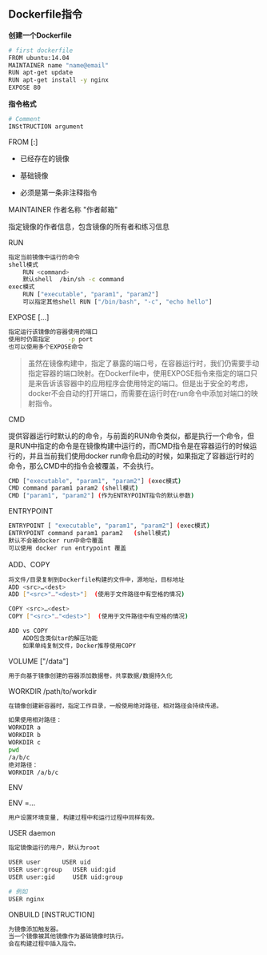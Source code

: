 ## Dockerfile指令

**创建一个Dockerfile**

```bash
# first dockerfile
FROM ubuntu:14.04
MAINTAINER name "name@email"
RUN apt-get update
RUN apt-get install -y nginx
EXPOSE 80
```

**指令格式**

```bash
# Comment
INStTRUCTION argument
```

FROM <image>[:<tag>]

- 已经存在的镜像

- 基础镜像

- 必须是第一条非注释指令

MAINTAINER  作者名称 "作者邮箱"

指定镜像的作者信息，包含镜像的所有者和练习信息

RUN

```bash
指定当前镜像中运行的命令
shell模式
	RUN <command>
	默认shell  /bin/sh -c command
exec模式
	RUN ["executable", "param1", "param2"]
	可以指定其他shell RUN ["/bin/bash", "-c", "echo hello"]
```

EXPOSE <port> [<port>...]

```bash
指定运行该镜像的容器使用的端口
使用时仍需指定     -p port
也可以使用多个EXPOSE命令
```

> 虽然在镜像构建中，指定了暴露的端口号，在容器运行时，我们仍需要手动指定容器的端口映射。在Dockerfile中，使用EXPOSE指令来指定的端口只是来告诉该容器中的应用程序会使用特定的端口。但是出于安全的考虑，docker不会自动的打开端口，而需要在运行时在run命令中添加对端口的映射指令。

CMD

​		提供容器运行时默认的的命令，与前面的RUN命令类似，都是执行一个命令，但是RUN中指定的命令是在镜像构建中运行的，而CMD指令是在容器运行的时候运行的，并且当前我们使用docker run命令启动的时候，如果指定了容器运行时的命令，那么CMD中的指令会被覆盖，不会执行。

```bash
CMD ["executable", "param1", "param2"] (exec模式)
CMD command param1 param2 (shell模式)
CMD ["param1", "param2"] (作为ENTRYPOINT指令的默认参数)
```

ENTRYPOINT

```bash
ENTRYPOINT [ "executable", "param1", "param2"] (exec模式)
ENTRYPOINT command param1 param2   (shell模式)
默认不会被docker run中命令覆盖
可以使用 docker run entrypoint 覆盖
```

ADD、COPY

```bash
将文件/目录复制到Dockerfile构建的文件中，源地址，目标地址
ADD <src>…<dest>
ADD ["<src>"…"<dest>"]  (使用于文件路径中有空格的情况)

COPY <src>…<dest>
COPY ["<src>"…"<dest>"]  (使用于文件路径中有空格的情况)

ADD vs COPY
    ADD包含类似tar的解压功能
    如果单纯复制文件，Docker推荐使用COPY
```

VOLUME ["/data"]

```bash
用于向基于镜像创建的容器添加数据卷，共享数据/数据持久化
```

WORKDIR /path/to/workdir

```bash
在镜像创建新容器时，指定工作目录，一般使用绝对路径，相对路径会持续传递。

如果使用相对路径：
WORKDIR a
WORKDIR b
WORKDIR c
pwd
/a/b/c
绝对路径：
WORKDIR /a/b/c
```

ENV <key> <value>

ENV <key>=<value>…

```bash
用户设置环境变量, 构建过程中和运行过程中同样有效。
```

USER daemon

```bash
指定镜像运行的用户，默认为root

USER user      USER uid
USER user:group   USER uid:gid
USER user:gid     USER uid:group

# 例如
USER nginx
```

ONBUILD [INSTRUCTION]

```bash
为镜像添加触发器。
当一个镜像被其他镜像作为基础镜像时执行。
会在构建过程中插入指令。
```

